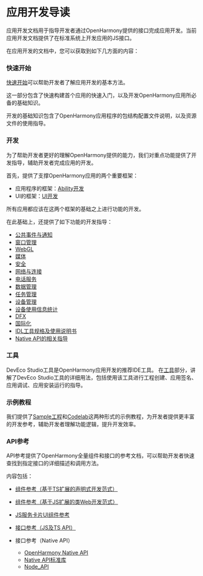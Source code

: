 # 应用开发导读

应用开发文档用于指导开发者通过OpenHarmony提供的接口完成应用开发。当前应用开发文档提供了在标准系统上开发应用的JS接口。

在应用开发的文档中，您可以获取到如下几方面的内容：

### 快速开始

[快速开始](quick-start/start-overview.md)可以帮助开发者了解应用开发的基本方法。

这一部分包含了快速构建首个应用的快速入门，以及开发OpenHarmony应用所必备的基础知识。

开发的基础知识包含了OpenHarmony应用程序的包结构配置文件说明，以及资源文件的使用指导。

### 开发

为了帮助开发者更好的理解OpenHarmony提供的能力，我们对重点功能提供了开发指导，辅助开发者完成应用的开发。

首先，提供了支撑OpenHarmony应用的两个重要框架：

- 应用程序的框架：[Ability开发](ability/fa-brief.md)
- UI的框架：[UI开发](ui/arkui-overview.md)

所有应用都应该在这两个框架的基础之上进行功能的开发。

在此基础上，还提供了如下功能的开发指导：
- [公共事件与通知](notification/notification-brief.md)
- [窗口管理](windowmanager/window-overview.md)
- [WebGL](webgl/webgl-overview.md)
- [媒体](media/audio-overview.md)
- [安全](security/userauth-overview.md)
- [网络与连接](connectivity/ipc-rpc-overview.md)
- [电话服务](telephony/telephony-overview.md)
- [数据管理](database/database-mdds-overview.md)
- [任务管理](task-management/background-task-overview.md)
- [设备管理](device/usb-overview.md)
- [设备使用信息统计](device-usage-statistics/device-usage-statistics-overview.md)
- [DFX](dfx/hiappevent-overview.md)
- [国际化](internationalization/international-overview.md)
- [IDL工具规格及使用说明书](IDL/idl-guidelines.md)
- [Native API的相关指导](napi/napi-guidelines.md)


### 工具

DevEco Studio工具是OpenHarmony应用开发的推荐IDE工具。
在[工具](https://developer.harmonyos.com/cn/docs/documentation/doc-guides/ohos-deveco-studio-overview-0000001263280421)部分，讲解了DevEco Studio工具的详细用法，包括使用该工具进行工程创建、应用签名、应用调试、应用安装运行的指导。

### 示例教程

我们提供了[Sample工程](https://gitee.com/openharmony/applications_app_samples/blob/master/README_zh.md)和[Codelab](https://gitee.com/openharmony/codelabs/blob/master/README.md)这两种形式的示例教程，为开发者提供更丰富的开发参考，辅助开发者理解功能逻辑，提升开发效率。

### API参考

API参考提供了OpenHarmony全量组件和接口的参考文档，可以帮助开发者快速查找到指定接口的详细描述和调用方法。

内容包括：

- [组件参考（基于TS扩展的声明式开发范式）](reference/arkui-ts/Readme-CN.md)

- [组件参考（基于JS扩展的类Web开发范式）](reference/arkui-js/Readme-CN.md)

- [JS服务卡片UI组件参考](reference/js-service-widget-ui/Readme-CN.md)

- [接口参考（JS及TS API）](reference/apis/js-apis-DataUriUtils.md)

- 接口参考（Native API）
    - [OpenHarmony Native API](reference/native-apis/_o_h___native_x_component.md)
    - [Native API标准库](reference/native-lib/third_party_libc/musl.md)
    - [Node_API](reference/native-lib/third_party_napi/napi.md)
